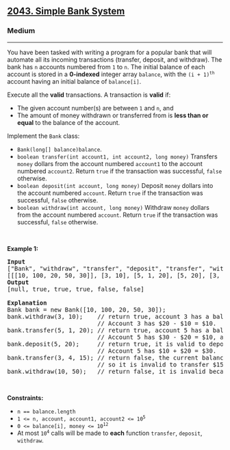 <h2><a href="https://leetcode.com/problems/simple-bank-system/">2043. Simple Bank System</a></h2><h3>Medium</h3><hr><div><p><font papago-translate="translated" papago-id="0">You have been tasked with writing a program for a popular bank that will automate all its incoming transactions (transfer, deposit, and withdraw). The bank has </font><code>n</code><font papago-translate="translated" papago-id="1"> accounts numbered from </font><code>1</code><font papago-translate="translated" papago-id="2"> to </font><code>n</code><font papago-translate="cached" papago-id="3">. The initial balance of each account is stored in a <strong papago-id="3-1">0-indexed</strong> integer array </font><code>balance</code><font papago-translate="translated" papago-id="4">, with the </font><code>(i + 1)<sup>th</sup></code><font papago-translate="translated" papago-id="5"> account having an initial balance of </font><code>balance[i]</code><font papago-translate="translated" papago-id="6">.</font></p>

<p papago-id="11" papago-translate="cached">Execute all the <strong papago-id="11-1">valid</strong> transactions. A transaction is <strong papago-id="11-3">valid</strong> if:</p>

<ul>
	<li><font papago-translate="cached" papago-id="12">The given account number(s) are between </font><code>1</code><font papago-translate="cached" papago-id="13"> and </font><code>n</code><font papago-translate="cached" papago-id="14">, and</font></li>
	<li papago-id="15" papago-translate="cached">The amount of money withdrawn or transferred from is <strong papago-id="15-1">less than or equal</strong> to the balance of the account.</li>
</ul>

<p><font papago-translate="cached" papago-id="16">Implement the </font><code>Bank</code><font papago-translate="cached" papago-id="17"> class:</font></p>

<ul>
	<li><code>Bank(long[] balance)</code><code>balance</code><font papago-translate="cached" papago-id="19">.</font></li>
	<li><code>boolean transfer(int account1, int account2, long money)</code><font papago-translate="cached" papago-id="20"> Transfers </font><code>money</code><font papago-translate="cached" papago-id="21"> dollars from the account numbered </font><code>account1</code><font papago-translate="cached" papago-id="22"> to the account numbered </font><code>account2</code><font papago-translate="cached" papago-id="23">. Return </font><code>true</code><font papago-translate="cached" papago-id="24"> if the transaction was successful, </font><code>false</code><font papago-translate="cached" papago-id="25"> otherwise.</font></li>
	<li><code>boolean deposit(int account, long money)</code><font papago-translate="cached" papago-id="26"> Deposit </font><code>money</code><font papago-translate="cached" papago-id="27"> dollars into the account numbered </font><code>account</code><font papago-translate="cached" papago-id="28">. Return </font><code>true</code><font papago-translate="cached" papago-id="29"> if the transaction was successful, </font><code>false</code><font papago-translate="cached" papago-id="30"> otherwise.</font></li>
	<li><code>boolean withdraw(int account, long money)</code><font papago-translate="cached" papago-id="31"> Withdraw </font><code>money</code><font papago-translate="cached" papago-id="32"> dollars from the account numbered </font><code>account</code><font papago-translate="cached" papago-id="33">. Return </font><code>true</code><font papago-translate="cached" papago-id="34"> if the transaction was successful, </font><code>false</code><font papago-translate="cached" papago-id="35"> otherwise.</font></li>
</ul>

<p>&nbsp;</p>
<p><strong papago-id="36" papago-translate="translated">Example 1:</strong></p>

<pre papago-id="37" papago-translate="cached"><strong papago-id="37-0">Input</strong>
["Bank", "withdraw", "transfer", "deposit", "transfer", "withdraw"]
[[[10, 100, 20, 50, 30]], [3, 10], [5, 1, 20], [5, 20], [3, 4, 15], [10, 50]]
<strong papago-id="37-2">Output</strong>
[null, true, true, true, false, false]

<strong papago-id="37-4">Explanation</strong>
Bank bank = new Bank([10, 100, 20, 50, 30]);
bank.withdraw(3, 10);    // return true, account 3 has a balance of $20, so it is valid to withdraw $10.
                         // Account 3 has $20 - $10 = $10.
bank.transfer(5, 1, 20); // return true, account 5 has a balance of $30, so it is valid to transfer $20.
                         // Account 5 has $30 - $20 = $10, and account 1 has $10 + $20 = $30.
bank.deposit(5, 20);     // return true, it is valid to deposit $20 to account 5.
                         // Account 5 has $10 + $20 = $30.
bank.transfer(3, 4, 15); // return false, the current balance of account 3 is $10,
                         // so it is invalid to transfer $15 from it.
bank.withdraw(10, 50);   // return false, it is invalid because account 10 does not exist.
</pre>

<p>&nbsp;</p>
<p><strong>Constraints:</strong></p>

<ul>
	<li><code>n == balance.length</code></li>
	<li><code>1 &lt;= n, account, account1, account2 &lt;= 10<sup>5</sup></code></li>
	<li><code>0 &lt;= balance[i], money &lt;= 10<sup>12</sup></code></li>
	<li><font papago-translate="translated" papago-id="30">At most </font><code>10<sup>4</sup></code><font papago-translate="cached" papago-id="31"> calls will be made to <strong papago-id="31-1">each</strong> function </font><code>transfer</code><font papago-translate="translated" papago-id="32">, </font><code>deposit</code><font papago-translate="translated" papago-id="33">, </font><code>withdraw</code><font papago-translate="translated" papago-id="34">.</font></li>
</ul>
</div>